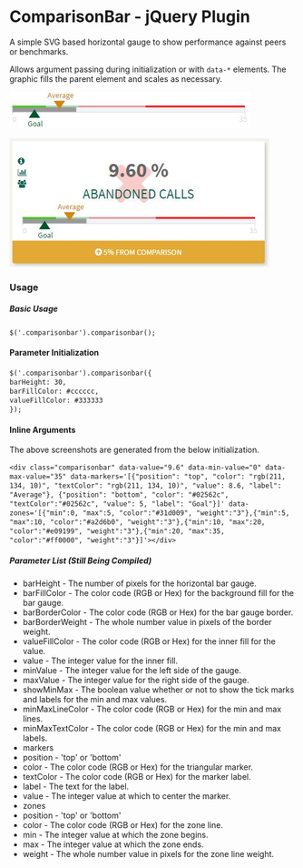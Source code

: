 # ComparisonBar - jQuery Plugin
A simple SVG based horizontal gauge to show performance against peers or benchmarks. 

Allows argument passing during initialization or with `data-*` elements. The graphic fills the parent element and scales as necessary.

![Standalone without Tile](/screenshots/WithMarkersAndZones.jpg)

![Plugin with Dashboard Tile](/screenshots/OnDashboardTile.jpg)

### Usage

##### Basic Usage
`$('.comparisonbar').comparisonbar();`

#### Parameter Initialization
    $('.comparisonbar').comparisonbar({
    barHeight: 30,
    barFillColor: #cccccc,
    valueFillColor: #333333
    });

#### Inline Arguments

The above screenshots are generated from the below initialization.

    <div class="comparisonbar" data-value="9.6" data-min-value="0" data-max-value="35" data-markers='[{"position": "top", "color": "rgb(211, 134, 10)", "textColor": "rgb(211, 134, 10)", "value": 8.6, "label": "Average"}, {"position": "bottom", "color": "#02562c", "textColor":"#02562c", "value": 5, "label": "Goal"}]' data-zones='[{"min":0, "max":5, "color":"#31d009", "weight":"3"},{"min":5, "max":10, "color":"#a2d6b0", "weight":"3"},{"min":10, "max":20, "color":"#e09199", "weight":"3"},{"min":20, "max":35, "color":"#ff0000", "weight":"3"}]'></div>


##### Parameter List (Still Being Compiled)
* barHeight - The number of pixels for the horizontal bar gauge.
* barFillColor - The color code (RGB or Hex) for the background fill for the bar gauge.
* barBorderColor - The color code (RGB or Hex) for the bar gauge border.
* barBorderWeight - The whole number value in pixels of the border weight.
* valueFillColor - The color code (RGB or Hex) for the inner fill for the value.
* value - The integer value for the inner fill.
* minValue - The integer value for the left side of the gauge.
* maxValue - The integer value for the right side of the gauge.
* showMinMax - The boolean value whether or not to show the tick marks and labels for the min and max values.
* minMaxLineColor - The color code (RGB or Hex) for the min and max lines.
* minMaxTextColor - The color code (RGB or Hex) for the min and max labels.
* markers 
 * position - 'top' or 'bottom'
 * color - The color code (RGB or Hex) for the triangular marker.
 * textColor - The color code (RGB or Hex) for the marker label.
 * label - The text for the label.
 * value - The integer value at which to center the marker.
* zones
 * position - 'top' or 'bottom'
 * color - The color code (RGB or Hex) for the zone line.
 * min - The integer value at which the zone begins.
 * max - The integer value at which the zone ends.
 * weight - The whole number value in pixels for the zone line weight.
